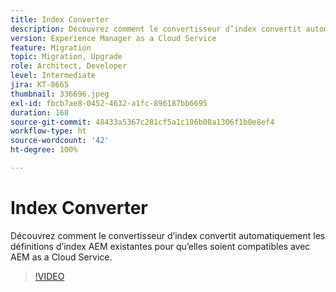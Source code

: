```yaml
---
title: Index Converter
description: Découvrez comment le convertisseur d’index convertit automatiquement les définitions d’index AEM existantes pour qu’elles soient compatibles avec AEM as a Cloud Service.
version: Experience Manager as a Cloud Service
feature: Migration
topic: Migration, Upgrade
role: Architect, Developer
level: Intermediate
jira: KT-8665
thumbnail: 336696.jpeg
exl-id: fbcb7ae8-0452-4632-a1fc-896187bb6695
duration: 168
source-git-commit: 48433a5367c281cf5a1c106b08a1306f1b0e8ef4
workflow-type: ht
source-wordcount: '42'
ht-degree: 100%

---
```


# Index Converter

Découvrez comment le convertisseur d’index convertit automatiquement les définitions d’index AEM existantes pour qu’elles soient compatibles avec AEM as a Cloud Service.

>[!VIDEO](https://video.tv.adobe.com/v/336696?quality=12&learn=on)
